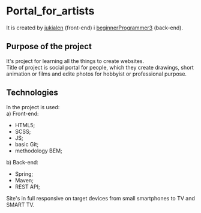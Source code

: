 # Portal_for_artists
It is created by <a href="https://github.com/jukialen">jukialen</a> (front-end) i
<a href="https://github.com/beginnerProgrammer3">beginnerProgrammer3</a> (back-end).
## Purpose of the project
It's project for learning all the things to create websites. \
Title of project is social portal for people, which they create drawings, short animation or films and edite photos
for hobbyist or professional purpose.
## Technologies
In the project is used: \
a) Front-end:
- HTML5;
- SCSS;
- JS;
- basic Git;
- methodology BEM; 
  
b) Back-end:
- Spring;
- Maven;
- REST API;
  

Site's in full responsive on target devices from small smartphones to TV and SMART TV.
